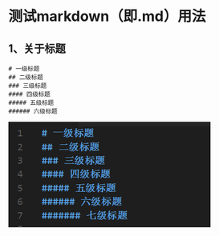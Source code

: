 # 测试markdown（即.md）用法

## 1、关于标题
    # 一级标题
    ## 二级标题
    ### 三级标题
    #### 四级标题
    ##### 五级标题
    ###### 六级标题
![标题图片](https://github.com/LZKO/Cat/blob/dev/src/main/resources/pic/1-1.png)



